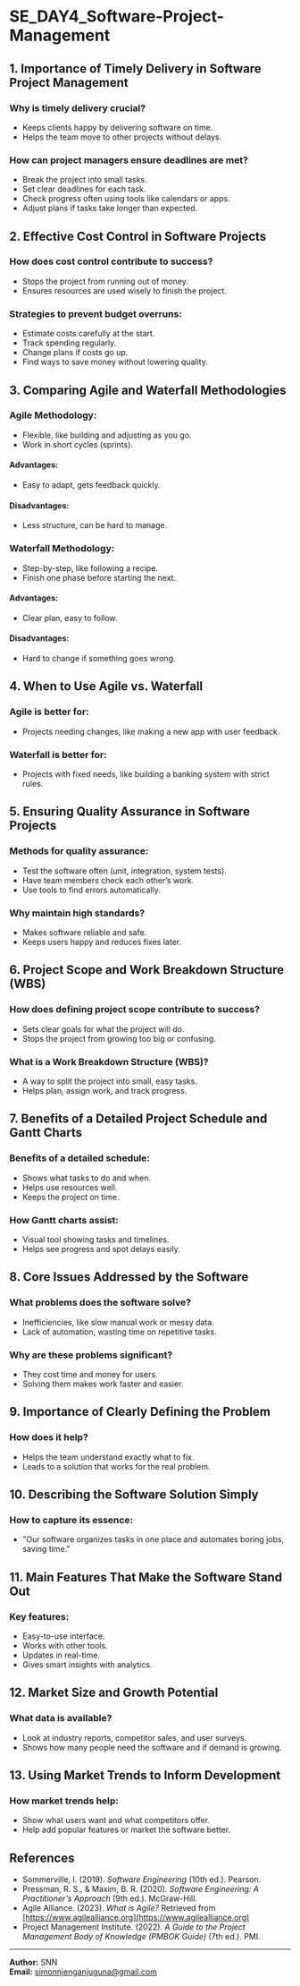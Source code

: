 # SE_DAY4_Software-Project-Management

## 1. Importance of Timely Delivery in Software Project Management

### Why is timely delivery crucial?
- Keeps clients happy by delivering software on time.  
- Helps the team move to other projects without delays.

### How can project managers ensure deadlines are met?
- Break the project into small tasks.  
- Set clear deadlines for each task.  
- Check progress often using tools like calendars or apps.  
- Adjust plans if tasks take longer than expected.

## 2. Effective Cost Control in Software Projects

### How does cost control contribute to success?
- Stops the project from running out of money.  
- Ensures resources are used wisely to finish the project.

### Strategies to prevent budget overruns:
- Estimate costs carefully at the start.  
- Track spending regularly.  
- Change plans if costs go up.  
- Find ways to save money without lowering quality.

## 3. Comparing Agile and Waterfall Methodologies

### Agile Methodology:
- Flexible, like building and adjusting as you go.  
- Work in short cycles (sprints).  
#### Advantages:
- Easy to adapt, gets feedback quickly.  
#### Disadvantages:
- Less structure, can be hard to manage.

### Waterfall Methodology:
- Step-by-step, like following a recipe.  
- Finish one phase before starting the next.  
#### Advantages:
- Clear plan, easy to follow.  
#### Disadvantages:
- Hard to change if something goes wrong.

## 4. When to Use Agile vs. Waterfall

### Agile is better for:
- Projects needing changes, like making a new app with user feedback.

### Waterfall is better for:
- Projects with fixed needs, like building a banking system with strict rules.

## 5. Ensuring Quality Assurance in Software Projects

### Methods for quality assurance:
- Test the software often (unit, integration, system tests).  
- Have team members check each other’s work.  
- Use tools to find errors automatically.

### Why maintain high standards?
- Makes software reliable and safe.  
- Keeps users happy and reduces fixes later.

## 6. Project Scope and Work Breakdown Structure (WBS)

### How does defining project scope contribute to success?
- Sets clear goals for what the project will do.  
- Stops the project from growing too big or confusing.

### What is a Work Breakdown Structure (WBS)?
- A way to split the project into small, easy tasks.  
- Helps plan, assign work, and track progress.

## 7. Benefits of a Detailed Project Schedule and Gantt Charts

### Benefits of a detailed schedule:
- Shows what tasks to do and when.  
- Helps use resources well.  
- Keeps the project on time.

### How Gantt charts assist:
- Visual tool showing tasks and timelines.  
- Helps see progress and spot delays easily.

## 8. Core Issues Addressed by the Software

### What problems does the software solve?
- Inefficiencies, like slow manual work or messy data.  
- Lack of automation, wasting time on repetitive tasks.

### Why are these problems significant?
- They cost time and money for users.  
- Solving them makes work faster and easier.

## 9. Importance of Clearly Defining the Problem

### How does it help?
- Helps the team understand exactly what to fix.  
- Leads to a solution that works for the real problem.

## 10. Describing the Software Solution Simply

### How to capture its essence:
- "Our software organizes tasks in one place and automates boring jobs, saving time."

## 11. Main Features That Make the Software Stand Out

### Key features:
- Easy-to-use interface.  
- Works with other tools.  
- Updates in real-time.  
- Gives smart insights with analytics.

## 12. Market Size and Growth Potential

### What data is available?
- Look at industry reports, competitor sales, and user surveys.  
- Shows how many people need the software and if demand is growing.

## 13. Using Market Trends to Inform Development

### How market trends help:
- Show what users want and what competitors offer.  
- Help add popular features or market the software better.

## References

- Sommerville, I. (2019). *Software Engineering* (10th ed.). Pearson.
- Pressman, R. S., & Maxim, B. R. (2020). *Software Engineering: A Practitioner's Approach* (9th ed.). McGraw-Hill.
- Agile Alliance. (2023). *What is Agile?* Retrieved from [https://www.agilealliance.org](https://www.agilealliance.org)
- Project Management Institute. (2022). *A Guide to the Project Management Body of Knowledge (PMBOK Guide)* (7th ed.). PMI.

---
**Author:** SNN  
**Email:** [simonnjenganjuguna@gmail.com](mailto:simonnjenganjuguna@gmail.com)

